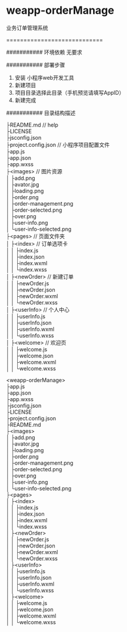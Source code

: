 # weapp-orderManage
业务订单管理系统

============================



########### 环境依赖
无要求

########### 部署步骤
1. 安装 小程序web开发工具
2. 新建项目
3. 项目目录选择此目录（手机预览请填写AppID）
4. 新建完成

########### 目录结构描述

├README.md                                      // help<br>
├LICENSE<br>
├jsconfig.json<br>
├project.config.json                           // 小程序项目配置文件<br>
├app.js<br>
├app.json<br>
├app.wxss<br>
├&lt;images&gt;					// 图片资源<br>
│   ├add.png<br>
│   ├avator.jpg<br>
│   ├loading.png<br>
│   ├order.png<br>
│   ├order-management.png<br>
│   ├order-selected.png<br>
│   ├over.png<br>
│   ├user-info.png<br>
│   └user-info-selected.png<br>
├&lt;pages&gt;					       // 页面文件夹<br>
│   ├&lt;index&gt;					     // 订单选项卡<br>
│   │   ├index.js<br>
│   │   ├index.json<br>
│   │   ├index.wxml<br>
│   │   └index.wxss<br>
│   ├&lt;newOrder&gt;				    // 新建订单<br>
│   │   ├newOrder.js<br>
│   │   ├newOrder.json<br>
│   │   ├newOrder.wxml<br>
│   │   └newOrder.wxss<br>
│   ├&lt;userInfo&gt;			      // 个人中心<br>
│   │   ├userInfo.js<br>
│   │   ├userInfo.json<br>
│   │   ├userInfo.wxml<br>
│   │   └userInfo.wxss<br>
│   ├&lt;welcome&gt;				     // 欢迎页<br>
│   │   ├welcome.js<br>
│   │   ├welcome.json<br>
│   │   ├welcome.wxml<br>
│   │   └welcome.wxss<br>


<div id="page-container">
<div id="pf1" class="pf w0 h0" data-page-no="1"><div class="pc pc1 w0 h0"><div class="c x0 y0 w0 h1"><div class="t m0 x1 h2 y1 ff1 fs0 fc0 sc0 ls0 ws0">&lt;weapp-orderManage&gt;</div><div class="t m0 x1 h2 y2 ff1 fs0 fc0 sc0 ls0 ws0">├app.js</div><div class="t m0 x1 h2 y3 ff1 fs0 fc0 sc0 ls0 ws0">├app.json</div><div class="t m0 x1 h2 y4 ff1 fs0 fc0 sc0 ls0 ws0">├app.wxss</div><div class="t m0 x1 h2 y5 ff1 fs0 fc0 sc0 ls0 ws0">├jsconfig.json</div><div class="t m0 x1 h2 y6 ff1 fs0 fc0 sc0 ls0 ws0">├LICENSE</div><div class="t m0 x1 h2 y7 ff1 fs0 fc0 sc0 ls0 ws0">├project.config.json</div><div class="t m0 x1 h2 y8 ff1 fs0 fc0 sc0 ls0 ws0">├README.md</div><div class="t m0 x1 h2 y9 ff1 fs0 fc0 sc0 ls0 ws0">├&lt;images&gt;</div><div class="t m0 x1 h2 ya ff1 fs0 fc0 sc0 ls0 ws0">│  ├add.png</div><div class="t m0 x1 h2 yb ff1 fs0 fc0 sc0 ls0 ws0">│  ├avator.jpg</div><div class="t m0 x1 h2 yc ff1 fs0 fc0 sc0 ls0 ws0">│  ├loading.png</div><div class="t m0 x1 h2 yd ff1 fs0 fc0 sc0 ls0 ws0">│  ├order.png</div><div class="t m0 x1 h2 ye ff1 fs0 fc0 sc0 ls0 ws0">│  ├order-management.png</div><div class="t m0 x1 h2 yf ff1 fs0 fc0 sc0 ls0 ws0">│  ├order-selected.png</div><div class="t m0 x1 h2 y10 ff1 fs0 fc0 sc0 ls0 ws0">│  ├over.png</div><div class="t m0 x1 h2 y11 ff1 fs0 fc0 sc0 ls0 ws0">│  ├user-info.png</div><div class="t m0 x1 h2 y12 ff1 fs0 fc0 sc0 ls0 ws0">│  └user-info-selected.png</div><div class="t m0 x1 h2 y13 ff1 fs0 fc0 sc0 ls0 ws0">├&lt;pages&gt;</div><div class="t m0 x1 h2 y14 ff1 fs0 fc0 sc0 ls0 ws0">│  ├&lt;index&gt;</div><div class="t m0 x1 h2 y15 ff1 fs0 fc0 sc0 ls0 ws0">│  │  ├index.js</div><div class="t m0 x1 h2 y16 ff1 fs0 fc0 sc0 ls0 ws0">│  │  ├index.json</div><div class="t m0 x1 h2 y17 ff1 fs0 fc0 sc0 ls0 ws0">│  │  ├index.wxml</div><div class="t m0 x1 h2 y18 ff1 fs0 fc0 sc0 ls0 ws0">│  │  └index.wxss</div><div class="t m0 x1 h2 y19 ff1 fs0 fc0 sc0 ls0 ws0">│  ├&lt;newOrder&gt;</div><div class="t m0 x1 h2 y1a ff1 fs0 fc0 sc0 ls0 ws0">│  │  ├newOrder.js</div><div class="t m0 x1 h2 y1b ff1 fs0 fc0 sc0 ls0 ws0">│  │  ├newOrder.json</div><div class="t m0 x1 h2 y1c ff1 fs0 fc0 sc0 ls0 ws0">│  │  ├newOrder.wxml</div><div class="t m0 x1 h2 y1d ff1 fs0 fc0 sc0 ls0 ws0">│  │  └newOrder.wxss</div><div class="t m0 x1 h2 y1e ff1 fs0 fc0 sc0 ls0 ws0">│  ├&lt;userInfo&gt;</div><div class="t m0 x1 h2 y1f ff1 fs0 fc0 sc0 ls0 ws0">│  │  ├userInfo.js</div><div class="t m0 x1 h2 y20 ff1 fs0 fc0 sc0 ls0 ws0">│  │  ├userInfo.json</div><div class="t m0 x1 h2 y21 ff1 fs0 fc0 sc0 ls0 ws0">│  │  ├userInfo.wxml</div><div class="t m0 x1 h2 y22 ff1 fs0 fc0 sc0 ls0 ws0">│  │  └userInfo.wxss</div><div class="t m0 x1 h2 y23 ff1 fs0 fc0 sc0 ls0 ws0">│  ├&lt;welcome&gt;</div><div class="t m0 x1 h2 y24 ff1 fs0 fc0 sc0 ls0 ws0">│  │  ├welcome.js</div><div class="t m0 x1 h2 y25 ff1 fs0 fc0 sc0 ls0 ws0">│  │  ├welcome.json</div><div class="t m0 x1 h2 y26 ff1 fs0 fc0 sc0 ls0 ws0">│  │  ├welcome.wxml</div><div class="t m0 x1 h2 y27 ff1 fs0 fc0 sc0 ls0 ws0">│  │  └welcome.wxss</div></div></div><div class="pi" data-data='{"ctm":[1.500000,0.000000,0.000000,1.500000,0.000000,0.000000]}'></div></div>
</div>
